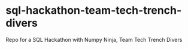 # sql-hackathon-team-tech-trench-divers
Repo for a SQL Hackathon with Numpy Ninja, Team Tech Trench Divers
